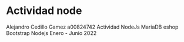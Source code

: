 # Actividad node 
Alejandro Cedillo Gamez
a00824742
Actividad NodeJs MariaDB eshop Bootstrap Nodejs Enero - Junio 2022
